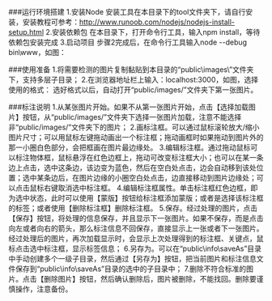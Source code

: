 ###运行环境搭建
1.安装Node
安装工具在本目录下的tool文件夹下，请自行安装，安装教程可参考：http://www.runoob.com/nodejs/nodejs-install-setup.html
2.安装依赖包
在本目录下，打开命令行工具，输入npm install，等待依赖包安装完成
3.启动项目
步骤2完成后，在命令行工具输入node --debug bin\www，如图：
 
###使用准备
1.将需要检测的图片复制黏贴到本目录的“public\images\”文件夹下，支持多层子目录；
2.在浏览器地址栏上输入：localhost:3000，如图，选择使用的格式：
选好格式以后，自动打开“public/images/”文件夹下第一张图片。

###标注说明
1.从某张图片开始。如果不从第一张图片开始，点击【选择加载图片】按钮，从“public/images/”文件夹下选择一张图片加载，注意不能选择非“public/images/”文件夹下的图片；
2.画标注框。可以通过鼠标滚轮放大/缩小图片尺寸；可以用鼠标左键拖动画出一个标注框；拖动画框时如果拖动到图片外的那一小圈白色部分，会把框画在图片最边缘处。
3.编辑标注框。通过拖动鼠标可以标注物体框，鼠标悬浮在红色边框上，拖动可改变标注框大小；也可以在某一条边上点击，选中这条边，该边变为蓝色，然后在空白处点击，边会自动移到该处位置；选中某条边后，在图片边缘的小圈空白处点击，边直接移动到图片边缘处；可以点击鼠标右键取消选中标注框。
4.编辑标注框属性。单击标注框红色边框，即为选中状态，此时可以使用【蒙版】按钮给标注框添加蒙版；或者是选择该标注框的标签；或者使用【删除标注框】删除标注框。
5.保存。经过处理的图片，点击【保存】按钮，将处理的信息保存，并且显示下一张图片。如果不保存，而是点击向左或者向右的箭头，那么标注信息不回保存，直接显示上一张或者下一张图片。经过处理后的图片，再次加载显示时，会显示上次处理得到的标注框、关键点，鼠标点击选中标注框，显示标签信息；
6.另存为。可以在“public\info\saveAs”目录中手动创建多个一级子目录，然后通过【另存为】按钮，把当前图片和标注信息文件保存到“public\info\saveAs”目录的选中的子目录中；
7.删除不符合标准的图片。点击【删除图片】按钮，然后确认删除后，图片被删除，不能找回。删除要谨慎操作，注意备份。
